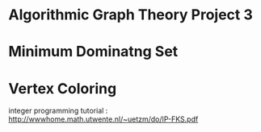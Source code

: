 # Algorithmic Graph Theory Project 3
# Minimum Dominatng Set

# Vertex Coloring
integer programming tutorial : http://wwwhome.math.utwente.nl/~uetzm/do/IP-FKS.pdf  
